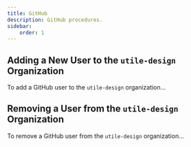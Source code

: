 ```yaml
---
title: GitHub
description: GitHub procedures.
sidebar:
    order: 1
---
```


## Adding a New User to the `utile-design` Organization

To add a GitHub user to the `utile-design` organization...

## Removing a User from the `utile-design` Organization

To remove a GitHub user from the `utile-design` organization...